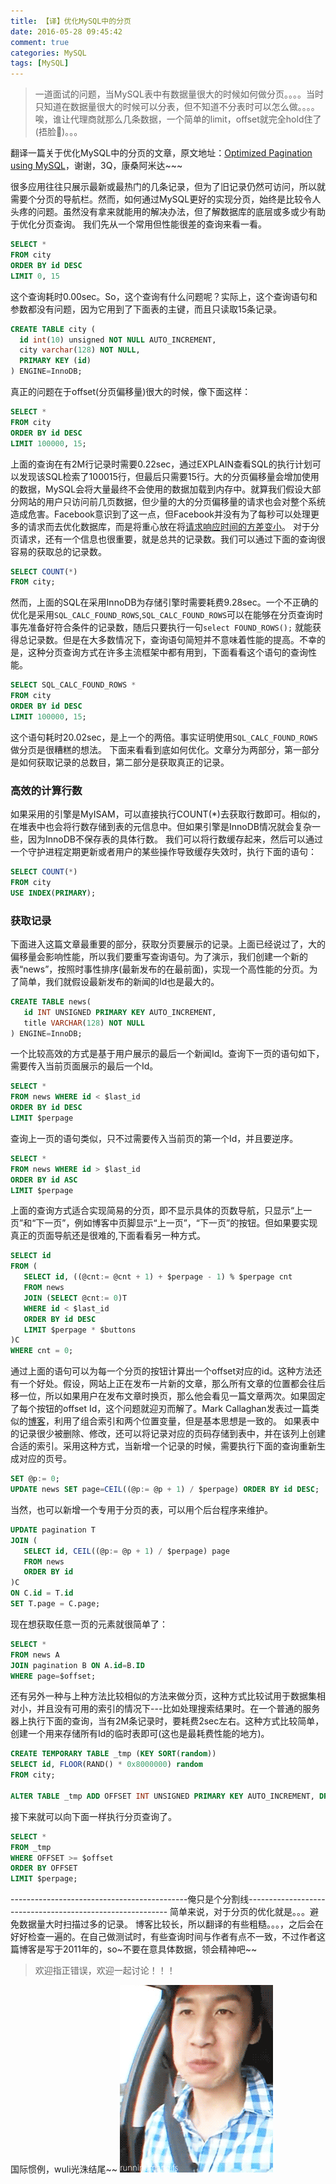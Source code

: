 ```yaml
---
title: 【译】优化MySQL中的分页
date: 2016-05-28 09:45:42
comment: true
categories: MySQL
tags: [MySQL]
---
```

>一道面试的问题，当MySQL表中有数据量很大的时候如何做分页。。。。当时只知道在数据量很大的时候可以分表，但不知道不分表时可以怎么做。。。。唉，谁让代理商就那么几条数据，一个简单的limit，offset就完全hold住了(捂脸🙈)。。。

<!--more-->
翻译一篇关于优化MySQL中的分页的文章，原文地址：[Optimized Pagination using MySQL](http://www.xarg.org/2011/10/optimized-pagination-using-mysql/)，谢谢，3Q，康桑阿米达~~~

很多应用往往只展示最新或最热门的几条记录，但为了旧记录仍然可访问，所以就需要个分页的导航栏。然而，如何通过MySQL更好的实现分页，始终是比较令人头疼的问题。虽然没有拿来就能用的解决办法，但了解数据库的底层或多或少有助于优化分页查询。
我们先从一个常用但性能很差的查询来看一看。
```SQL
SELECT *
FROM city
ORDER BY id DESC
LIMIT 0, 15
```
这个查询耗时0.00sec。So，这个查询有什么问题呢？实际上，这个查询语句和参数都没有问题，因为它用到了下面表的主键，而且只读取15条记录。
```SQL
CREATE TABLE city (
  id int(10) unsigned NOT NULL AUTO_INCREMENT,
  city varchar(128) NOT NULL,
  PRIMARY KEY (id)
) ENGINE=InnoDB;
```
真正的问题在于offset(分页偏移量)很大的时候，像下面这样：
```SQL
SELECT *
FROM city
ORDER BY id DESC
LIMIT 100000, 15;
```
上面的查询在有2M行记录时需要0.22sec，通过EXPLAIN查看SQL的执行计划可以发现该SQL检索了100015行，但最后只需要15行。大的分页偏移量会增加使用的数据，MySQL会将大量最终不会使用的数据加载到内存中。就算我们假设大部分网站的用户只访问前几页数据，但少量的大的分页偏移量的请求也会对整个系统造成危害。Facebook意识到了这一点，但Facebook并没有为了每秒可以处理更多的请求而去优化数据库，而是将重心放在将[请求响应时间的方差变小](http://highscalability.com/blog/2010/11/4/facebook-at-13-million-queries-per-second-recommends-minimiz.html)。
对于分页请求，还有一个信息也很重要，就是总共的记录数。我们可以通过下面的查询很容易的获取总的记录数。
```SQL
SELECT COUNT(*)
FROM city;
```
然而，上面的SQL在采用InnoDB为存储引擎时需要耗费9.28sec。一个不正确的优化是采用`SQL_CALC_FOUND_ROWS`,`SQL_CALC_FOUND_ROWS`可以在能够在分页查询时事先准备好符合条件的记录数，随后只要执行一句`select FOUND_ROWS();` 就能获得总记录数。但是在大多数情况下，查询语句简短并不意味着性能的提高。不幸的是，这种分页查询方式在许多主流框架中都有用到，下面看看这个语句的查询性能。
```SQL
SELECT SQL_CALC_FOUND_ROWS *
FROM city
ORDER BY id DESC
LIMIT 100000, 15;
```
这个语句耗时20.02sec，是上一个的两倍。事实证明使用`SQL_CALC_FOUND_ROWS`做分页是很糟糕的想法。
下面来看看到底如何优化。文章分为两部分，第一部分是如何获取记录的总数目，第二部分是获取真正的记录。
### 高效的计算行数
如果采用的引擎是MyISAM，可以直接执行COUNT(*)去获取行数即可。相似的，在堆表中也会将行数存储到表的元信息中。但如果引擎是InnoDB情况就会复杂一些，因为InnoDB不保存表的具体行数。
我们可以将行数缓存起来，然后可以通过一个守护进程定期更新或者用户的某些操作导致缓存失效时，执行下面的语句：
```SQL
SELECT COUNT(*)
FROM city
USE INDEX(PRIMARY);
```
### 获取记录
下面进入这篇文章最重要的部分，获取分页要展示的记录。上面已经说过了，大的偏移量会影响性能，所以我们要重写查询语句。为了演示，我们创建一个新的表“news”，按照时事性排序(最新发布的在最前面)，实现一个高性能的分页。为了简单，我们就假设最新发布的新闻的Id也是最大的。
```SQL
CREATE TABLE news(
   id INT UNSIGNED PRIMARY KEY AUTO_INCREMENT,
   title VARCHAR(128) NOT NULL
) ENGINE=InnoDB;
```
一个比较高效的方式是基于用户展示的最后一个新闻Id。查询下一页的语句如下，需要传入当前页面展示的最后一个Id。
```SQL
SELECT *
FROM news WHERE id < $last_id
ORDER BY id DESC
LIMIT $perpage
```
查询上一页的语句类似，只不过需要传入当前页的第一个Id，并且要逆序。
```SQL
SELECT *
FROM news WHERE id > $last_id
ORDER BY id ASC
LIMIT $perpage
```
上面的查询方式适合实现简易的分页，即不显示具体的页数导航，只显示“上一页”和“下一页”，例如博客中页脚显示“上一页”，“下一页”的按钮。但如果要实现真正的页面导航还是很难的,下面看看另一种方式。
```SQL
SELECT id
FROM (
   SELECT id, ((@cnt:= @cnt + 1) + $perpage - 1) % $perpage cnt
   FROM news 
   JOIN (SELECT @cnt:= 0)T
   WHERE id < $last_id
   ORDER BY id DESC
   LIMIT $perpage * $buttons
)C
WHERE cnt = 0;
```
通过上面的语句可以为每一个分页的按钮计算出一个offset对应的id。这种方法还有一个好处。假设，网站上正在发布一片新的文章，那么所有文章的位置都会往后移一位，所以如果用户在发布文章时换页，那么他会看见一篇文章两次。如果固定了每个按钮的offset Id，这个问题就迎刃而解了。Mark Callaghan发表过一篇类似的[博客](http://www.facebook.com/note.php?note_id=206034210932)，利用了组合索引和两个位置变量，但是基本思想是一致的。
如果表中的记录很少被删除、修改，还可以将记录对应的页码存储到表中，并在该列上创建合适的索引。采用这种方式，当新增一个记录的时候，需要执行下面的查询重新生成对应的页号。
```SQL
SET @p:= 0;
UPDATE news SET page=CEIL((@p:= @p + 1) / $perpage) ORDER BY id DESC;
```
当然，也可以新增一个专用于分页的表，可以用个后台程序来维护。
```SQL
UPDATE pagination T
JOIN (
   SELECT id, CEIL((@p:= @p + 1) / $perpage) page
   FROM news
   ORDER BY id
)C
ON C.id = T.id
SET T.page = C.page;
```
现在想获取任意一页的元素就很简单了：
```SQL
SELECT *
FROM news A
JOIN pagination B ON A.id=B.ID
WHERE page=$offset;
```
还有另外一种与上种方法比较相似的方法来做分页，这种方式比较试用于数据集相对小，并且没有可用的索引的情况下---比如处理搜索结果时。在一个普通的服务器上执行下面的查询，当有2M条记录时，要耗费2sec左右。这种方式比较简单，创建一个用来存储所有Id的临时表即可(这也是最耗费性能的地方)。
```SQL
CREATE TEMPORARY TABLE _tmp (KEY SORT(random))
SELECT id, FLOOR(RAND() * 0x8000000) random
FROM city;

ALTER TABLE _tmp ADD OFFSET INT UNSIGNED PRIMARY KEY AUTO_INCREMENT, DROP INDEX SORT, ORDER BY random;
```
接下来就可以向下面一样执行分页查询了。
```SQL
SELECT *
FROM _tmp
WHERE OFFSET >= $offset
ORDER BY OFFSET
LIMIT $perpage;
```
--------------------------------------------俺只是个分割线----------------------------------------------------------
简单来说，对于分页的优化就是。。。避免数据量大时扫描过多的记录。
博客比较长，所以翻译的有些粗糙。。。，之后会在好好检查一遍的。在自己做测试时，有些查询时间与作者有点不一致，不过作者这篇博客是写于2011年的，so~不要在意具体数据，领会精神吧~~
>欢迎指正错误，欢迎一起讨论！！！

国际惯例，wuli光洙结尾~~
![李光洙](/images/liguangzhu06.gif)



